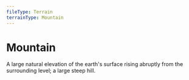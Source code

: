 ```yaml
---
fileType: Terrain
terrainType: Mountain
---
```

# Mountain
A large natural elevation of the earth's surface rising abruptly from the surrounding level; a large steep hill.
